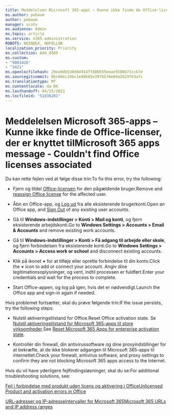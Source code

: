 ```yaml
---
title: Meddelelsen Microsoft 365-apps – Kunne ikke finde de Office-licenser, der er knyttet til
ms.author: pebaum
author: pebaum
manager: scotv
ms.audience: Admin
ms.topic: article
ms.service: o365-administration
ROBOTS: NOINDEX, NOFOLLOW
localization_priority: Priority
ms.collection: Adm_O365
ms.custom:
- "9001426"
- "3421"
ms.openlocfilehash: 29ea9db530dd4914ffd86655eeae5508b73ccb7e
ms.sourcegitcommit: 8bc60ec34bc1e40685e3976576e04a2623f63a7c
ms.translationtype: MT
ms.contentlocale: da-DK
ms.lasthandoff: 04/15/2021
ms.locfileid: "51836201"
---
```

# <a name="microsoft-365-apps-message---couldnt-find-office-licenses-associated"></a><span data-ttu-id="44575-102">Meddelelsen Microsoft 365-apps – Kunne ikke finde de Office-licenser, der er knyttet til</span><span class="sxs-lookup"><span data-stu-id="44575-102">Microsoft 365 apps message - Couldn't find Office licenses associated</span></span>

<span data-ttu-id="44575-103">Du kan rette fejlen ved at følge disse trin:</span><span class="sxs-lookup"><span data-stu-id="44575-103">To fix this error, try the following:</span></span>

- <span data-ttu-id="44575-104">Fjern og tildel [Office-licensen](https://docs.microsoft.com/microsoft-365/admin/manage/assign-licenses-to-users) for den pågældende bruger.</span><span class="sxs-lookup"><span data-stu-id="44575-104">Remove and [reassign Office license](https://docs.microsoft.com/microsoft-365/admin/manage/assign-licenses-to-users) for the affected user.</span></span>

- <span data-ttu-id="44575-105">Åbn en Office-app, og [Log ud](https://support.office.com/article/sign-out-of-office-5a20dc11-47e9-4b6f-945d-478cb6d92071) fra alle eksisterende brugerkonti.</span><span class="sxs-lookup"><span data-stu-id="44575-105">Open an Office app, and [Sign Out](https://support.office.com/article/sign-out-of-office-5a20dc11-47e9-4b6f-945d-478cb6d92071) of any existing user accounts.</span></span>

- <span data-ttu-id="44575-106">Gå til **Windows-indstillinger > Konti > Mail og konti**, og fjern eksisterende arbejdskonti.</span><span class="sxs-lookup"><span data-stu-id="44575-106">Go to **Windows Settings > Accounts > Email & Accounts** and remove existing work accounts.</span></span>

- <span data-ttu-id="44575-107">Gå til **Windows-indstillinger > Konti > Få adgang til arbejde eller skole**, og fjern forbindelsen fra eksisterende konti.</span><span class="sxs-lookup"><span data-stu-id="44575-107">Go to **Windows Settings > Accounts > Access work or school** and disconnect existing accounts.</span></span>

- <span data-ttu-id="44575-108">Klik på ikonet **+** for at tilføje eller oprette forbindelse til din konto.</span><span class="sxs-lookup"><span data-stu-id="44575-108">Click the **+** icon to add or connect your account.</span></span> <span data-ttu-id="44575-109">Angiv dine legitimationsoplysninger, og vent, indtil processen er fuldført.</span><span class="sxs-lookup"><span data-stu-id="44575-109">Enter your credentials and wait for the process to complete.</span></span>

- <span data-ttu-id="44575-110">Start Office-appen, og log på igen, hvis det er nødvendigt.</span><span class="sxs-lookup"><span data-stu-id="44575-110">Launch the Office app and sign-in again if needed.</span></span>

<span data-ttu-id="44575-111">Hvis problemet fortsætter, skal du prøve følgende trin:</span><span class="sxs-lookup"><span data-stu-id="44575-111">If the issue persists, try the following steps:</span></span>

- <span data-ttu-id="44575-112">Nulstil aktiveringstilstand for Office.</span><span class="sxs-lookup"><span data-stu-id="44575-112">Reset Office activation state.</span></span> <span data-ttu-id="44575-113">Se [Nulstil aktiveringstilstand for Microsoft 365-apps til store virksomheder](https://docs.microsoft.com/office365/troubleshoot/activation/reset-office-365-proplus-activation-state).</span><span class="sxs-lookup"><span data-stu-id="44575-113">See [Reset Microsoft 365 Apps for enterprise activation state](https://docs.microsoft.com/office365/troubleshoot/activation/reset-office-365-proplus-activation-state).</span></span>

- <span data-ttu-id="44575-114">Kontrollér din firewall, din antivirussoftware og dine proxyindstillinger for at bekræfte, at de ikke blokerer adgangen til Microsoft 365-apps til internettet.</span><span class="sxs-lookup"><span data-stu-id="44575-114">Check your firewall, antivirus software, and proxy settings to confirm they are not blocking Microsoft 365 apps access to the Internet.</span></span> 

<span data-ttu-id="44575-115">Hvis du vil have yderligere fejlfindingsløsninger, skal du se:</span><span class="sxs-lookup"><span data-stu-id="44575-115">For additional troubleshooting solutions, see:</span></span>

[<span data-ttu-id="44575-116">Fejl i forbindelse med produkt uden licens og aktivering i Office</span><span class="sxs-lookup"><span data-stu-id="44575-116">Unlicensed Product and activation errors in Office</span></span>](https://support.office.com/Article/0d23d3c0-c19c-4b2f-9845-5344fedc4380?wt.mc_id=Alchemy_ClientDIA)

[<span data-ttu-id="44575-117">URL-adresser og IP-adresseintervaller for Microsoft 365</span><span class="sxs-lookup"><span data-stu-id="44575-117">Microsoft 365 URLs and IP address ranges</span></span>](https://docs.microsoft.com/office365/enterprise/urls-and-ip-address-ranges)
